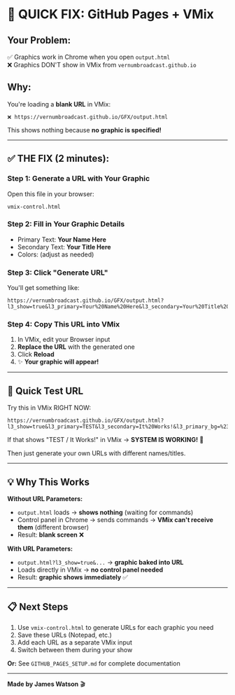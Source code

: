 # 🚨 QUICK FIX: GitHub Pages + VMix

## Your Problem:
✅ Graphics work in Chrome when you open `output.html`  
❌ Graphics DON'T show in VMix from `vernumbroadcast.github.io`

## Why:
You're loading a **blank URL** in VMix:
```
❌ https://vernumbroadcast.github.io/GFX/output.html
```

This shows nothing because **no graphic is specified!**

---

## ✅ THE FIX (2 minutes):

### Step 1: Generate a URL with Your Graphic

Open this file in your browser:
```
vmix-control.html
```

### Step 2: Fill in Your Graphic Details
- Primary Text: **Your Name Here**
- Secondary Text: **Your Title Here**  
- Colors: (adjust as needed)

### Step 3: Click "Generate URL"

You'll get something like:
```
https://vernumbroadcast.github.io/GFX/output.html?l3_show=true&l3_primary=Your%20Name%20Here&l3_secondary=Your%20Title%20Here&l3_primary_bg=%23ffffff&l3_secondary_bg=%23dc3545
```

### Step 4: Copy This URL into VMix

1. In VMix, edit your Browser input
2. **Replace the URL** with the generated one
3. Click **Reload**
4. ✨ **Your graphic will appear!**

---

## 🎯 Quick Test URL

Try this in VMix RIGHT NOW:
```
https://vernumbroadcast.github.io/GFX/output.html?l3_show=true&l3_primary=TEST&l3_secondary=It%20Works!&l3_primary_bg=%23ffffff&l3_secondary_bg=%23dc3545
```

If that shows "TEST / It Works!" in VMix → **SYSTEM IS WORKING!** 🎉

Then just generate your own URLs with different names/titles.

---

## 💡 Why This Works

**Without URL Parameters:**
- `output.html` loads → **shows nothing** (waiting for commands)
- Control panel in Chrome → sends commands → **VMix can't receive them** (different browser)
- Result: **blank screen** ❌

**With URL Parameters:**
- `output.html?l3_show=true&...` → **graphic baked into URL**
- Loads directly in VMix → **no control panel needed**
- Result: **graphic shows immediately** ✅

---

## 📋 Next Steps

1. Use `vmix-control.html` to generate URLs for each graphic you need
2. Save these URLs (Notepad, etc.)
3. Add each URL as a separate VMix input
4. Switch between them during your show

**Or:** See `GITHUB_PAGES_SETUP.md` for complete documentation

---

**Made by James Watson** 🎬

